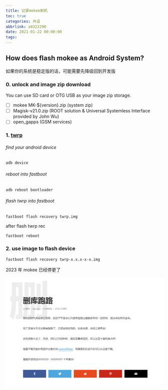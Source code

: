 ```yaml
---
title: 记录mokee刷机
toc: true
categories: 外设
abbrlink: a8322290
date: 2021-01-22 00:00:00
tags:
---
```


## How does flash mokee as Android System?

如果你的系统是稳定版的话，可能需要先降级回到开发版

### 0. unlock and image zip download

You can use SD card or OTG USB as your image zip storage.

- [ ] mokee MK-${version}.zip (system zip)
- [ ] Magisk-v21.0.zip (ROOT solution & Universal Systemless Interface provided by John Wu)
- [ ] open_gapps (GSM services)

<!-- more -->

### 1. [twrp](https://twrp.me/xiaomi/xiaomimi8.html)

###### find your android device

```
adb device
```

###### reboot into fastboot

```
adb reboot bootloader
```

###### flash twrp into fastboot

```
fastboot flash recovery twrp.img
```

after flash twrp rec

```
fastboot reboot
```

### 2. use image to flash device

```bash
fastboot flash recovery twrp-x.x.x-x-x.img
```

2023 年 mokee 已经停更了

![image-20230124204514395](https://raw.githubusercontent.com/Xu-Hardy/image-host/master/image-20230124204514395.png)
